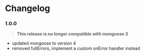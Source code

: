 Changelog
=========

### 1.0.0

> **This release is no longer compatible with mongoose 3**

* updated mongoose to version 4
* removed fullErrors, implement a custom onError handler instead
